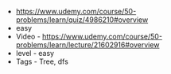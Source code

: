 * https://www.udemy.com/course/50-problems/learn/quiz/4986210#overview
* easy
* Video - https://www.udemy.com/course/50-problems/learn/lecture/21602916#overview
* level - easy
* Tags - Tree, dfs
